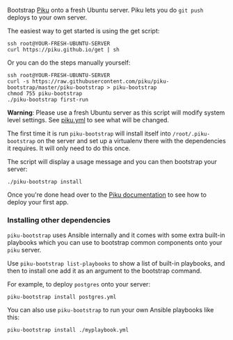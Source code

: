 Bootstrap [Piku](https://github.com/piku/piku) onto a fresh Ubuntu server. Piku lets you do `git push` deploys to your own server.

The easiest way to get started is using the get script:

```
ssh root@YOUR-FRESH-UBUNTU-SERVER
curl https://piku.github.io/get | sh
```

Or you can do the steps manually yourself:

```
ssh root@YOUR-FRESH-UBUNTU-SERVER
curl -s https://raw.githubusercontent.com/piku/piku-bootstrap/master/piku-bootstrap > piku-bootstrap
chmod 755 piku-bootstrap
./piku-bootstrap first-run
```

**Warning**: Please use a fresh Ubuntu server as this script will modify system level settings.
See [piku.yml](./playbooks/piku.yml) to see what will be changed.

The first time it is run `piku-bootstrap` will install itself into `/root/.piku-bootstrap` on the server and set up a virtualenv there with the dependencies it requires. It will only need to do this once.

The script will display a usage message and you can then bootstrap your server:

```shell
./piku-bootstrap install
```

Once you're done head over to the [Piku documentation](https://github.com/piku/piku/#using-piku) to see how to deploy your first app.

### Installing other dependencies

`piku-bootstrap` uses Ansible internally and it comes with some extra built-in playbooks which you can use to bootstrap common components onto your `piku` server.

Use `piku-bootstrap list-playbooks` to show a list of built-in playbooks, and then to install one add it as an argument to the bootstrap command.

For example, to deploy `postgres` onto your server:

```shell
piku-bootstrap install postgres.yml
```

You can also use `piku-bootstrap` to run your own Ansible playbooks like this:

```shell
piku-bootstrap install ./myplaybook.yml
```
